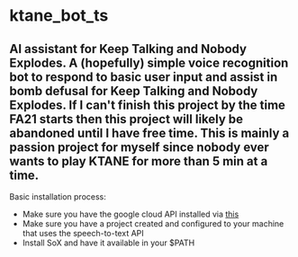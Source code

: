 # ktane_bot_ts
AI assistant for Keep Talking and Nobody Explodes. A (hopefully) simple voice recognition bot to respond to basic user input and assist in bomb defusal for Keep Talking and Nobody Explodes. If I can't finish this project by the time FA21 starts then this project will likely be abandoned until I have free time. This is mainly a passion project for myself since nobody ever wants to play KTANE for more than 5 min at a time.
---
Basic installation process:
 - Make sure you have the google cloud API installed via [this](https://cloud.google.com/sdk/docs/install)
 - Make sure you have a project created and configured to your machine that uses the speech-to-text API
 - Install SoX and have it available in your $PATH

